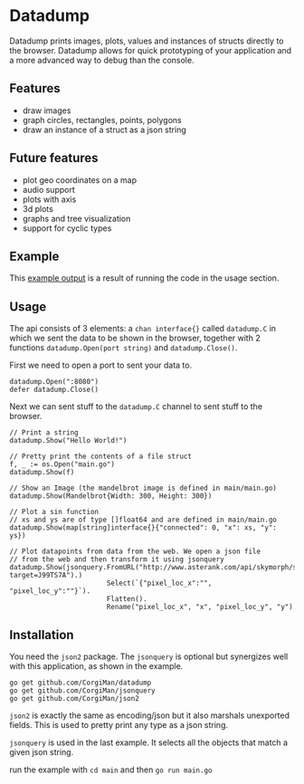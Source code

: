 # Datadump

Datadump prints images, plots, values and instances of structs directly to the browser. Datadump allows for quick prototyping of your application and a more advanced way to debug than the console.

## Features
- draw images
- graph circles, rectangles, points, polygons
- draw an instance of a struct as a json string

## Future features
- plot geo coordinates on a map
- audio support
- plots with axis
- 3d plots
- graphs and tree visualization
- support for cyclic types

## Example
This [example output](http://rawgit.com/CorgiMan/datadump/master/example.html) is a result of running the code in the usage section.

## Usage
The api consists of 3 elements: a `chan interface{}` called `datadump.C` in which we sent the data to be shown in the browser, together with 2 functions `datadump.Open(port string)` and `datadump.Close()`.

First we need to open a port to sent your data to. 
```
datadump.Open(":8080")
defer datadump.Close()
```

Next we can sent stuff to the `datadump.C` channel to sent stuff to the browser.

```
// Print a string
datadump.Show("Hello World!")
```
 
``` 
// Pretty print the contents of a file struct
f, _ := os.Open("main.go")
datadump.Show(f)
```

```
// Show an Image (the mandelbrot image is defined in main/main.go)
datadump.Show(Mandelbrot{Width: 300, Height: 300})
```

```
// Plot a sin function
// xs and ys are of type []float64 and are defined in main/main.go
datadump.Show(map[string]interface{}{"connected": 0, "x": xs, "y": ys})
```

```
// Plot datapoints from data from the web. We open a json file 
// from the web and then transform it using jsonquery
datadump.Show(jsonquery.FromURL("http://www.asterank.com/api/skymorph/search?target=J99TS7A").)
                        Select(`{"pixel_loc_x":"", "pixel_loc_y":""}`).
                        Flatten().
                        Rename("pixel_loc_x", "x", "pixel_loc_y", "y")
```

## Installation
You need the `json2` package. The `jsonquery` is optional but synergizes well with this application, as shown in the example.

```
go get github.com/CorgiMan/datadump
go get github.com/CorgiMan/jsonquery
go get github.com/CorgiMan/json2
```

`json2` is exactly the same as encoding/json but it also marshals unexported fields. This is used to pretty print any type as a json string.

`jsonquery` is used in the last example. It selects all the objects that match a given json string.

run the example with `cd main` and then `go run main.go`
